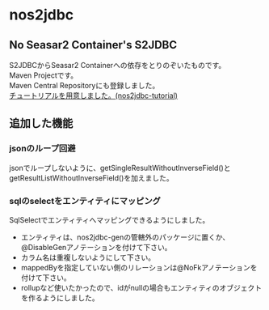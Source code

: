 # nos2jdbc
## No Seasar2 Container's S2JDBC

S2JDBCからSeasar2 Containerへの依存をとりのぞいたものです。  
Maven Projectです。  
Maven Central Repositoryにも登録しました。  
[チュートリアルを用意しました。(nos2jdbc-tutorial)](https://github.com/ns2j/nos2jdbc-tutorial)   

## 追加した機能
### jsonのループ回避
 jsonでループしないように、getSingleResultWithoutInverseField()とgetResultListWithoutInverseField()を加えました。  
### sqlのselectをエンティティにマッピング
 SqlSelectでエンティティへマッピングできるようにしました。
* エンティティは、nos2jdbc-genの管轄外のパッケージに置くか、@DisableGenアノテーションを付けて下さい。
* カラム名は重複しないようにして下さい。   
* mappedByを指定していない側のリレーションは@NoFkアノテーションを付けて下さい。
* rollupなど使いたかったので、idがnullの場合もエンティティのオブジェクトを作るようにしました。
